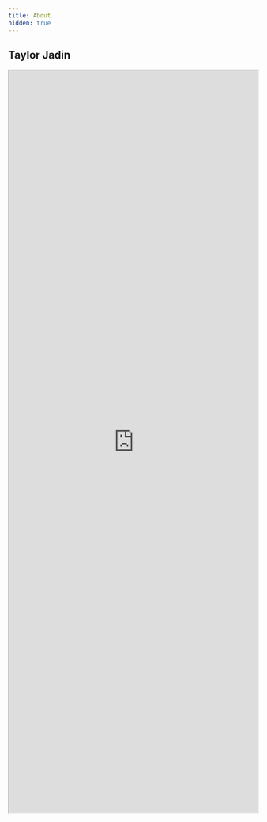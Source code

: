 ```yaml
---
title: About
hidden: true
---
```



## Taylor Jadin

<iframe width='100%' height='1500' src="https://docs.google.com/document/d/e/2PACX-1vSPGIOCxd2xpQ7niAjdv93wuqpvUqqf6LRFfE3NlCVT1kHEq47EXQl2H6WEl7NtImLUotb_092PwlE9/pub?embedded=true"></iframe>




